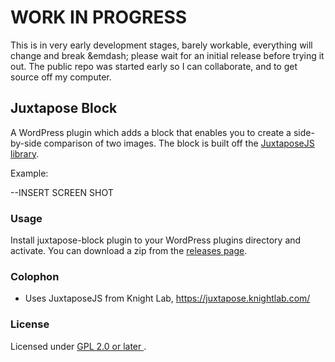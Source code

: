 # WORK IN PROGRESS

This is in very early development stages, barely workable, everything will change and break &emdash; please wait for an initial release before trying it out.  The public repo was started early so I can collaborate, and to get source off my computer.

## Juxtapose Block

A WordPress plugin which adds a block that enables you to create a side-by-side comparison of two images.
The block is built off the [JuxtaposeJS library](https://juxtapose.knightlab.com/).

Example:

--INSERT SCREEN SHOT

### Usage

Install juxtapose-block plugin to your WordPress plugins directory and activate. You can download a zip from the [releases page](https://github.com/mkaz/juxtapose-block/releases).



### Colophon

- Uses JuxtaposeJS from Knight Lab, https://juxtapose.knightlab.com/



### License

Licensed under <a href="https://opensource.org/licenses/GPL-2.0"> GPL 2.0 or later </a>.


